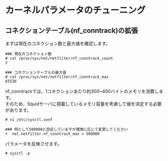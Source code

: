 # カーネルパラメータのチューニング
## コネクションテーブル(nf_conntrack)の拡張
まずは現在のコネクション数と最大値を確認します。
```
### 現在のコネクション数
# cat /proc/sys/net/netfilter/nf_conntrack_count 
2

### コネクションテーブルの最大値
# cat /proc/sys/net/netfilter/nf_conntrack_max 
65536
```
  
nf_conntrackでは、1コネクションあたり約300~400バイトのメモリを消費します。  
そのため、Squidサーバに搭載しているメモリ容量を考慮して値を決定する必要があります。
```
# vi /etc/sysctl.conf
```
```
### 例として500000と設定していますが環境に応じて変更してください
+  net.netfilter.nf_conntrack_max = 500000
```
パラメータを反映させます。
```
# sysctl -p
```
